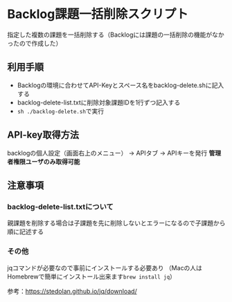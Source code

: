 # Backlog課題一括削除スクリプト

指定した複数の課題を一括削除する（Backlogには課題の一括削除の機能がなかったので作成した）

## 利用手順

- Backlogの環境に合わせてAPI-Keyとスペース名をbacklog-delete.shに記入する
- backlog-delete-list.txtに削除対象課題IDを1行ずつ記入する
- ```sh ./backlog-delete.sh```で実行

## API-key取得方法

backlogの個人設定（画面右上のメニュー） → APIタブ → APIキーを発行
**管理者権限ユーザのみ取得可能**

## 注意事項

### backlog-delete-list.txtについて

親課題を削除する場合は子課題を先に削除しないとエラーになるので子課題から順に記述する

### その他

jqコマンドが必要なので事前にインストールする必要あり
（Macの人はHomebrewで簡単にインストール出来ます```brew install jq```）

参考：https://stedolan.github.io/jq/download/
